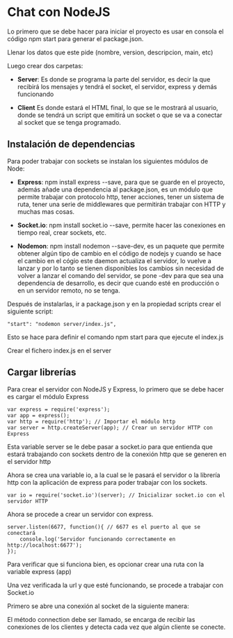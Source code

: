 # Chat con NodeJS

Lo primero que se debe hacer para iniciar el proyecto es usar en consola el código npm start para generar el package.json.

Llenar los datos que este pide (nombre, version, descripcion, main, etc)

Luego crear dos carpetas:

- **Server**: Es donde se programa la parte del servidor, es decir la que recibirá los mensajes y tendrá el socket, el servidor, express y demás funcionando

- **Client** Es donde estará el HTML final, lo que se le mostrará al usuario, donde se tendrá un script que emitirá un socket o que se va a conectar al socket que se tenga programado.

## Instalación de dependencias

Para poder trabajar con sockets se instalan los siguientes módulos de Node:
- **Express**: npm install express --save, para que se guarde en el proyecto, además añade una dependencia al package.json, es un módulo que permite trabajar con protocolo http, tener acciones, tener un sistema de ruta, tener una serie de middlewares que permitirán trabajar con HTTP y muchas mas cosas.

- **Socket.io**: npm install socket.io --save, permite hacer las conexiones en tiempo real, crear sockets, etc.

- **Nodemon**: npm install nodemon --save-dev,  es un paquete que permite obtener algún tipo de cambio en el código de nodejs y cuando se hace el cambio en el cógio este daemon actualiza el servidor, lo vuelve a lanzar y por lo tanto se tienen disponibles los cambios sin necesidad de volver a lanzar el comando del servidor, se pone -dev para que sea una dependencia de desarrollo, es decir que cuando esté en producción o en un servidor remoto, no se tenga.

Después de instalarlas, ir a package.json y en la propiedad scripts crear el siguiente script:

    "start": "nodemon server/index.js",

Esto se hace para definir el comando npm start para que ejecute el index.js

Crear el fichero index.js en el server

## Cargar librerías

Para crear el servidor con NodeJS y Express, lo primero que se debe hacer es cargar el módulo Express

    var express = require('express');
    var app = express();
    var http = require('http'); // Importar el módulo http
    var server = http.createServer(app); // Crear un servidor HTTP con Express

Esta variable server se le debe pasar a socket.io para que entienda que estará trabajando con sockets dentro de la conexión http que se generen en el servidor http

Ahora se crea una variable io, a la cual se le pasará el servidor o la librería http con la aplicación de express para poder trabajar con los sockets.

    var io = require('socket.io')(server); // Inicializar socket.io con el servidor HTTP

Ahora se procede a crear un servidor con express.

    server.listen(6677, function(){ // 6677 es el puerto al que se conectará
        console.log('Servidor funcionando correctamente en http://localhost:6677');
    });

Para verificar que si funciona bien, es opcionar crear una ruta con la variable express (app)

Una vez verificada la url y que esté funcionando, se procede a trabajar con Socket.io

Primero se abre una conexión al socket de la siguiente manera:

El método connection debe ser llamado, se encarga de recibir las conexiones de los clientes y detecta cada vez que algún cliente se conecte.
